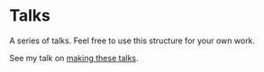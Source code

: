 # Talks

A series of talks. Feel free to use this structure for your own work.

See my talk on
[making these talks](https://paddyroddy.github.io/talks/quarto-making-talks).
